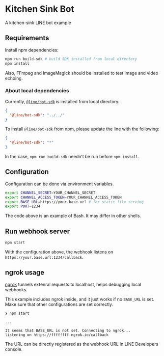 # Kitchen Sink Bot

A kitchen-sink LINE bot example

## Requirements

Install npm dependencies:

```bash
npm run build-sdk # build SDK installed from local directory
npm install
```

Also, FFmpeg and ImageMagick should be installed to test image and video
echoing.

### About local dependencies

Currently, [`@line/bot-sdk`](package.json) is installed from local directory.

```json
{
  "@line/bot-sdk": "../../"
}
```

To install `@line/bot-sdk` from npm, please update the line with the following:

```json
{
  "@line/bot-sdk": "*"
}
```

In the case, `npm run build-sdk` needn't be run before `npm install`.

## Configuration

Configuration can be done via environment variables.

```bash
export CHANNEL_SECRET=YOUR_CHANNEL_SECRET
export CHANNEL_ACCESS_TOKEN=YOUR_CHANNEL_ACCESS_TOKEN
export BASE_URL=https://your.base.url # for static file serving
export PORT=1234
```

The code above is an example of Bash. It may differ in other shells.

## Run webhook server

```bash
npm start
```

With the configuration above, the webhook listens on `https://your.base.url:1234/callback`.

## ngrok usage

[ngrok](https://ngrok.com/) tunnels extenral requests to localhost, helps
debugging local webhooks.

This example includes ngrok inside, and it just works if no `BASE_URL` is
set. Make sure that other configurations are set correctly.

```
❯ npm start

...

It seems that BASE_URL is not set. Connecting to ngrok...
listening on https://ffffffff.ngrok.io/callback
```

The URL can be directly registered as the webhook URL in LINE Developers
console.
